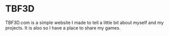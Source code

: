 # TBF3D

TBF3D.com is a simple website I made to tell a little bit about myself and my projects. It is also so I have a place to share my games.